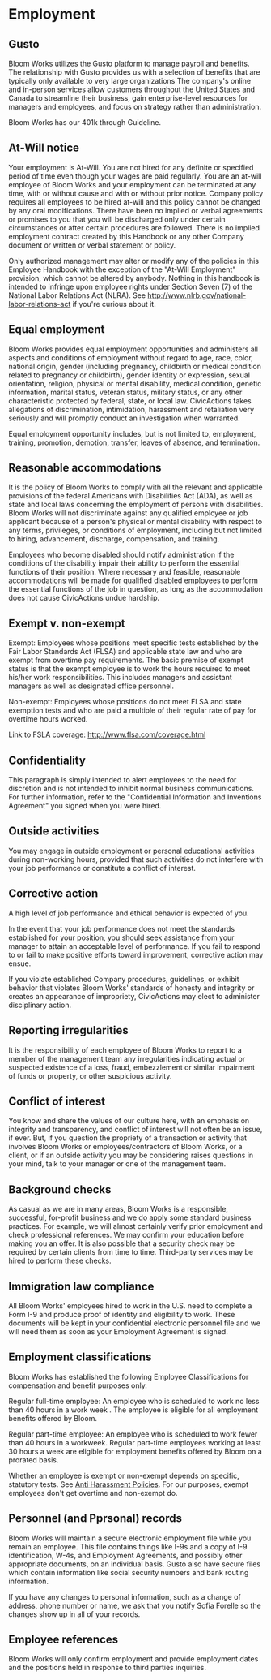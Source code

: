 # Employment

## Gusto

Bloom Works utilizes the Gusto platform to manage payroll and benefits. The relationship with Gusto provides us with a selection of benefits that are typically only available to very large organizations The company's online and in-person services allow customers throughout the United States and Canada to streamline their business, gain enterprise-level resources for managers and employees, and focus on strategy rather than administration. 

Bloom Works has our 401k through Guideline.

## At-Will notice

Your employment is At-Will. You are not hired for any definite or specified period of time even though your wages are paid regularly. You are an at-will employee of Bloom Works and your employment can be terminated at any time, with or without cause and with or without prior notice. Company policy requires all employees to be hired at-will and this policy cannot be changed by any oral modifications. There have been no implied or verbal agreements or promises to you that you will be discharged only under certain circumstances or after certain procedures are followed. There is no implied employment contract created by this Handbook or any other Company document or written or verbal statement or policy.

Only authorized management may alter or modify any of the policies in this Employee Handbook with the exception of the "At-Will Employment" provision, which cannot be altered by anybody. Nothing in this handbook is intended to infringe upon employee rights under Section Seven (7) of the National Labor Relations Act (NLRA). See <http://www.nlrb.gov/national-labor-relations-act> if you're curious about it.

## Equal employment

Bloom Works provides equal employment opportunities and administers all aspects and conditions of employment without regard to age, race, color, national origin, gender (including pregnancy, childbirth or medical condition related to pregnancy or childbirth), gender identity or expression, sexual orientation, religion, physical or mental disability, medical condition, genetic information, marital status, veteran status, military status, or any other characteristic protected by federal, state, or local law. CivicActions takes allegations of discrimination, intimidation, harassment and retaliation very seriously and will promptly conduct an investigation when warranted.

Equal employment opportunity includes, but is not limited to, employment, training, promotion, demotion, transfer, leaves of absence, and termination.

## Reasonable accommodations

It is the policy of Bloom Works to comply with all the relevant and applicable provisions of the federal Americans with Disabilities Act (ADA), as well as state and local laws concerning the employment of persons with disabilities. Bloom Works will not discriminate against any qualified employee or job applicant because of a person's physical or mental disability with respect to any terms, privileges, or conditions of employment, including but not limited to hiring, advancement, discharge, compensation, and training.

Employees who become disabled should notify administration if the conditions of the disability impair their ability to perform the essential functions of their position. Where necessary and feasible, reasonable accommodations will be made for qualified disabled employees to perform the essential functions of the job in question, as long as the accommodation does not cause CivicActions undue hardship.

## Exempt v. non-exempt

Exempt: Employees whose positions meet specific tests established by the Fair Labor Standards Act (FLSA) and applicable state law and who are exempt from overtime pay requirements. The basic premise of exempt status is that the exempt employee is to work the hours required to meet his/her work responsibilities. This includes managers and assistant managers as well as designated office personnel.

Non-exempt: Employees whose positions do not meet FLSA and state exemption tests and who are paid a multiple of their regular rate of pay for overtime hours worked.

Link to FSLA coverage: <http://www.flsa.com/coverage.html>

## Confidentiality

This paragraph is simply intended to alert employees to the need for discretion and is not intended to inhibit normal business communications. For further information, refer to the "Confidential Information and Inventions Agreement" you signed when you were hired.

## Outside activities

You may engage in outside employment or personal educational activities during non-working hours, provided that such activities do not interfere with your job performance or constitute a conflict of interest.

## Corrective action

A high level of job performance and ethical behavior is expected of you.

In the event that your job performance does not meet the standards established for your position, you should seek assistance from your manager to attain an acceptable level of performance. If you fail to respond to or fail to make positive efforts toward improvement, corrective action may ensue.

If you violate established Company procedures, guidelines, or exhibit behavior that violates Bloom Works' standards of honesty and integrity or creates an appearance of impropriety, CivicActions may elect to administer disciplinary action.

## Reporting irregularities

It is the responsibility of each employee of Bloom Works to report to a member of the management team any irregularities indicating actual or suspected existence of a loss, fraud, embezzlement or similar impairment of funds or property, or other suspicious activity.

## Conflict of interest

You know and share the values of our culture here, with an emphasis on integrity and transparency, and conflict of interest will not often be an issue, if ever. But, if you question the propriety of a transaction or activity that involves Bloom Works or employees/contractors of Bloom Works, or a client, or if an outside activity you may be considering raises questions in your mind, talk to your manager or one of the management team. 

## Background checks

As casual as we are in many areas, Bloom Works is a responsible, successful, for-profit business and we do apply some standard business practices. For example, we will almost certainly verify prior employment and check professional references. We may confirm your education before making you an offer. It is also possible that a security check may be required by certain clients from time to time. Third-party services may be hired to perform these checks.

## Immigration law compliance

All Bloom Works' employees hired to work in the U.S. need to complete a Form I-9 and produce proof of identity and eligibility to work. These documents will be kept in your confidential electronic personnel file and we will need them as soon as your Employment Agreement is signed.

## Employment classifications

Bloom Works has established the following Employee Classifications for compensation and benefit purposes only.

Regular full-time employee: An employee who is scheduled to work no less than 40 hours in a work week . The employee is eligible for all employment benefits offered by Bloom. 

Regular part-time employee: An employee who is scheduled to work fewer than 40 hours in a workweek. Regular part-time employees working at least 30 hours a week are eligible for employment benefits offered by Bloom on a prorated basis.

Whether an employee is exempt or non-exempt depends on specific, statutory tests. See [Anti Harassment Policies](anti-harassment-policies.md). For our purposes, exempt employees don't get overtime and non-exempt do.

## Personnel (and Pprsonal) records

Bloom Works will maintain a secure electronic employment file while you remain an employee. This file contains things like I-9s and a copy of I-9 identification, W-4s, and Employment Agreements, and possibly other appropriate documents, on an individual basis. Gusto also have secure files which contain information like social security numbers and bank routing information.

If you have any changes to personal information, such as a change of address, phone number or name, we ask that you notify Sofia Forelle so the changes show up in all of your records.

## Employee references

Bloom Works will only confirm employment and provide employment dates and the positions held in response to third parties inquiries.
